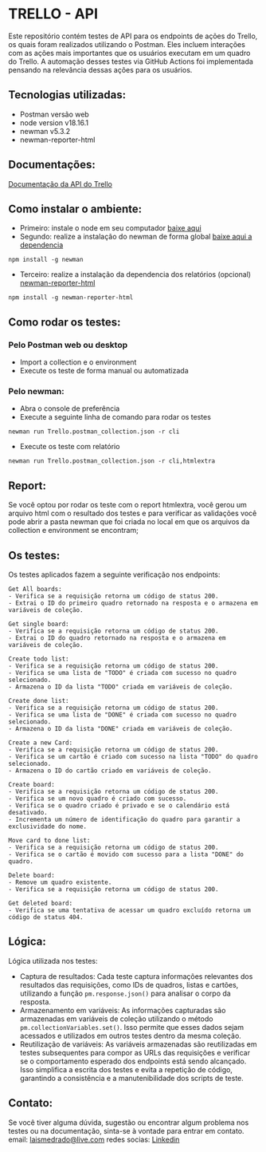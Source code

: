 # TRELLO - API
Este repositório contém testes de API para os endpoints de ações do Trello, os quais foram realizados utilizando o Postman. Eles incluem interações com as ações mais importantes que os usuários executam em um quadro do Trello. A automação desses testes via GitHub Actions foi implementada pensando na relevância dessas ações para os usuários.

## Tecnologias utilizadas:
- Postman versão web
- node version v18.16.1
- newman v5.3.2
- newman-reporter-html
  
## Documentações:
 [Documentação da API do Trello](https://developer.atlassian.com/cloud/trello/rest/api-group-actions/#api-group-actions)
 
## Como instalar o ambiente:
- Primeiro: instale o node em seu computador [baixe aqui](https://nodejs.org/en/download)
- Segundo: realize a instalação do newman de forma global [baixe aqui a dependencia](https://www.npmjs.com/package/newman)
```
npm install -g newman
```
- Terceiro: realize a instalação da dependencia dos relatórios (opcional) [newman-reporter-html
](https://www.npmjs.com/package/newman-reporter-html)
```
npm install -g newman-reporter-html
```
## Como rodar os testes:
### Pelo Postman web ou desktop
- Import a collection e o environment
- Execute os teste de forma manual ou automatizada
### Pelo newman:
- Abra o console de preferência
- Execute a seguinte linha de comando para rodar os testes
```
newman run Trello.postman_collection.json -r cli
```
- Execute os teste com relatório
```
newman run Trello.postman_collection.json -r cli,htmlextra
```
## Report:
Se você optou por rodar os teste com o report htmlextra, você gerou um arquivo html com o resultado dos testes e para verificar as validações você pode abrir a pasta newman que foi criada no local em que os arquivos da collection e environment se encontram;

## Os testes:
Os testes aplicados fazem a seguinte verificação nos endpoints:

    Get All boards:
    - Verifica se a requisição retorna um código de status 200.
    - Extrai o ID do primeiro quadro retornado na resposta e o armazena em variáveis de coleção.
    
    Get single board:
    - Verifica se a requisição retorna um código de status 200.
    - Extrai o ID do quadro retornado na resposta e o armazena em variáveis de coleção.
    
    Create todo list:
    - Verifica se a requisição retorna um código de status 200.
    - Verifica se uma lista de "TODO" é criada com sucesso no quadro selecionado.
    - Armazena o ID da lista "TODO" criada em variáveis de coleção.
    
    Create done list:
    - Verifica se a requisição retorna um código de status 200.
    - Verifica se uma lista de "DONE" é criada com sucesso no quadro selecionado.
    - Armazena o ID da lista "DONE" criada em variáveis de coleção.
    
    Create a new Card:
    - Verifica se a requisição retorna um código de status 200.
    - Verifica se um cartão é criado com sucesso na lista "TODO" do quadro selecionado.
    - Armazena o ID do cartão criado em variáveis de coleção.
    
    Create board:
    - Verifica se a requisição retorna um código de status 200.
    - Verifica se um novo quadro é criado com sucesso.
    - Verifica se o quadro criado é privado e se o calendário está desativado.
    - Incrementa um número de identificação do quadro para garantir a exclusividade do nome.
    
    Move card to done list:
    - Verifica se a requisição retorna um código de status 200.
    - Verifica se o cartão é movido com sucesso para a lista "DONE" do quadro.
    
    Delete board:
    - Remove um quadro existente.
    - Verifica se a requisição retorna um código de status 200.
    
    Get deleted board:
    - Verifica se uma tentativa de acessar um quadro excluído retorna um código de status 404.

## Lógica:

Lógica utilizada nos testes:

- Captura de resultados: Cada teste captura informações relevantes dos resultados das requisições, como IDs de quadros, listas e cartões, utilizando a função `pm.response.json()` para analisar o corpo da resposta.
- Armazenamento em variáveis: As informações capturadas são armazenadas em variáveis de coleção utilizando o método `pm.collectionVariables.set()`. Isso permite que esses dados sejam acessados e utilizados em outros testes dentro da mesma coleção.
- Reutilização de variáveis: As variáveis armazenadas são reutilizadas em testes subsequentes para compor as URLs das requisições e verificar se o comportamento esperado dos endpoints está sendo alcançado. Isso simplifica a escrita dos testes e evita a repetição de código, garantindo a consistência e a manutenibilidade dos scripts de teste.

## Contato:

Se você tiver alguma dúvida, sugestão ou encontrar algum problema nos testes ou na documentação, sinta-se à vontade para entrar em contato.
email: laismedrado@live.com
redes socias: [Linkedin](https://www.linkedin.com/in/lais-medrado/)
